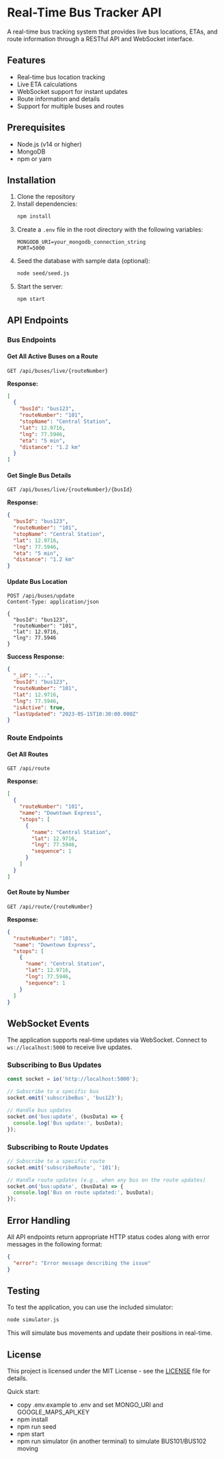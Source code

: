 # Real-Time Bus Tracker API

A real-time bus tracking system that provides live bus locations, ETAs, and route information through a RESTful API and WebSocket interface.

## Features

- Real-time bus location tracking
- Live ETA calculations
- WebSocket support for instant updates
- Route information and details
- Support for multiple buses and routes

## Prerequisites

- Node.js (v14 or higher)
- MongoDB
- npm or yarn

## Installation

1. Clone the repository
2. Install dependencies:
   ```bash
   npm install
   ```
3. Create a `.env` file in the root directory with the following variables:
   ```
   MONGODB_URI=your_mongodb_connection_string
   PORT=5000
   ```
4. Seed the database with sample data (optional):
   ```bash
   node seed/seed.js
   ```
5. Start the server:
   ```bash
   npm start
   ```

## API Endpoints

### Bus Endpoints

#### Get All Active Buses on a Route
```http
GET /api/buses/live/{routeNumber}
```

**Response:**
```json
[
  {
    "busId": "bus123",
    "routeNumber": "101",
    "stopName": "Central Station",
    "lat": 12.9716,
    "lng": 77.5946,
    "eta": "5 min",
    "distance": "1.2 km"
  }
]
```

#### Get Single Bus Details
```http
GET /api/buses/live/{routeNumber}/{busId}
```

**Response:**
```json
{
  "busId": "bus123",
  "routeNumber": "101",
  "stopName": "Central Station",
  "lat": 12.9716,
  "lng": 77.5946,
  "eta": "5 min",
  "distance": "1.2 km"
}
```

#### Update Bus Location
```http
POST /api/buses/update
Content-Type: application/json

{
  "busId": "bus123",
  "routeNumber": "101",
  "lat": 12.9716,
  "lng": 77.5946
}
```

**Success Response:**
```json
{
  "_id": "...",
  "busId": "bus123",
  "routeNumber": "101",
  "lat": 12.9716,
  "lng": 77.5946,
  "isActive": true,
  "lastUpdated": "2023-05-15T10:30:00.000Z"
}
```

### Route Endpoints

#### Get All Routes
```http
GET /api/route
```

**Response:**
```json
[
  {
    "routeNumber": "101",
    "name": "Downtown Express",
    "stops": [
      {
        "name": "Central Station",
        "lat": 12.9716,
        "lng": 77.5946,
        "sequence": 1
      }
    ]
  }
]
```

#### Get Route by Number
```http
GET /api/route/{routeNumber}
```

**Response:**
```json
{
  "routeNumber": "101",
  "name": "Downtown Express",
  "stops": [
    {
      "name": "Central Station",
      "lat": 12.9716,
      "lng": 77.5946,
      "sequence": 1
    }
  ]
}
```

## WebSocket Events

The application supports real-time updates via WebSocket. Connect to `ws://localhost:5000` to receive live updates.

### Subscribing to Bus Updates
```javascript
const socket = io('http://localhost:5000');

// Subscribe to a specific bus
socket.emit('subscribeBus', 'bus123');

// Handle bus updates
socket.on('bus:update', (busData) => {
  console.log('Bus update:', busData);
});
```

### Subscribing to Route Updates
```javascript
// Subscribe to a specific route
socket.emit('subscribeRoute', '101');

// Handle route updates (e.g., when any bus on the route updates)
socket.on('bus:update', (busData) => {
  console.log('Bus on route updated:', busData);
});
```

## Error Handling

All API endpoints return appropriate HTTP status codes along with error messages in the following format:

```json
{
  "error": "Error message describing the issue"
}
```

## Testing

To test the application, you can use the included simulator:

```bash
node simulator.js
```

This will simulate bus movements and update their positions in real-time.

## License

This project is licensed under the MIT License - see the [LICENSE](LICENSE) file for details.

Quick start:
  - copy .env.example to .env and set MONGO_URI and GOOGLE_MAPS_API_KEY
  - npm install
  - npm run seed
  - npm start
  - npm run simulator (in another terminal) to simulate BUS101/BUS102 moving
